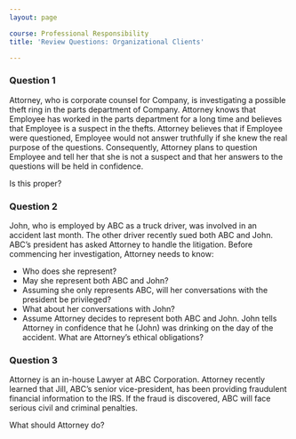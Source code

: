 ```yaml
---
layout: page

course: Professional Responsibility
title: 'Review Questions: Organizational Clients'

---
```


### Question 1

Attorney, who is corporate counsel for Company, is investigating a possible theft ring in the parts department of Company. Attorney knows that Employee has worked in the parts department for a long time and believes that Employee is a suspect in the thefts. Attorney believes that if Employee were questioned, Employee would not answer truthfully if she knew the real purpose of the questions. Consequently, Attorney plans to question Employee and tell her that she is not a suspect and that her answers to the questions will be held in confidence. 

Is this proper?

### Question 2

John, who is employed by ABC as a truck driver, was involved in an accident last month. The other driver recently sued both ABC and John. ABC’s president has asked Attorney to handle the litigation. Before commencing her investigation, Attorney needs to know:
	
-  Who does she represent?	
-  May she represent both ABC and John?
-  Assuming she only represents ABC, will her conversations with the president be privileged?
-  What about her conversations with John?
-  Assume Attorney decides to represent both ABC and John. John tells Attorney in confidence that he (John) was drinking on the day of the accident. What are Attorney’s ethical obligations?

### Question 3

Attorney is an in-house Lawyer at ABC Corporation. Attorney recently learned that Jill, ABC’s senior vice-president, has been providing fraudulent financial information to the IRS. If the fraud is discovered, ABC will face serious civil and criminal penalties. 

What should Attorney do?